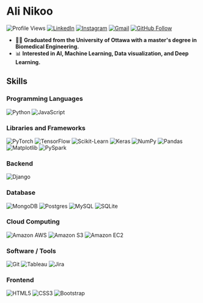 # **Ali Nikoo**

![Profile Views](https://komarev.com/ghpvc/?username=AliNikoo73&color=blue)
[![LinkedIn](https://img.shields.io/badge/LinkedIn-0077B5?style=flat&logo=linkedin&logoColor=white)](https://www.linkedin.com/in/alinik031)
[![Instagram](https://img.shields.io/badge/Instagram-E4405F?style=flat&logo=instagram&logoColor=white)](https://www.instagram.com/alinikoo2020)
[![Gmail](https://img.shields.io/badge/Gmail-D14836?style=flat&logo=gmail&logoColor=white)](mailto:a.nikoo90@gmail.com)
[![GitHub Follow](https://img.shields.io/github/followers/AliNikoo73?label=Follow&style=social)](https://github.com/AliNikoo73)

- 👨‍🎓 **Graduated from the University of Ottawa with a master's degree in Biomedical Engineering.**
- 📊 **Interested in AI, Machine Learning, Data visualization, and Deep Learning.**

## Skills

### Programming Languages
![Python](https://img.shields.io/badge/-Python-3776AB?style=flat&logo=python&logoColor=white)
![JavaScript](https://img.shields.io/badge/-JavaScript-F7DF1E?style=flat&logo=javascript&logoColor=black)

### Libraries and Frameworks
![PyTorch](https://img.shields.io/badge/-PyTorch-EE4C2C?style=flat&logo=pytorch&logoColor=white)
![TensorFlow](https://img.shields.io/badge/-TensorFlow-FF6F00?style=flat&logo=tensorflow&logoColor=white)
![Scikit-Learn](https://img.shields.io/badge/-Scikit--Learn-F7931E?style=flat&logo=scikit-learn&logoColor=white)
![Keras](https://img.shields.io/badge/-Keras-D00000?style=flat&logo=keras&logoColor=white)
![NumPy](https://img.shields.io/badge/-NumPy-013243?style=flat&logo=numpy&logoColor=white)
![Pandas](https://img.shields.io/badge/-Pandas-150458?style=flat&logo=pandas&logoColor=white)
![Matplotlib](https://img.shields.io/badge/-Matplotlib-ffffff?style=flat&logo=Matplotlib&logoColor=black)
![PySpark](https://img.shields.io/badge/-PySpark-E25A1C?style=flat&logo=Apache-Spark&logoColor=white)

### Backend
![Django](https://img.shields.io/badge/-Django-092E20?style=flat&logo=django&logoColor=white)

### Database
![MongoDB](https://img.shields.io/badge/-MongoDB-47A248?style=flat&logo=mongodb&logoColor=white)
![Postgres](https://img.shields.io/badge/-Postgres-336791?style=flat&logo=postgresql&logoColor=white)
![MySQL](https://img.shields.io/badge/-MySQL-4479A1?style=flat&logo=mysql&logoColor=white)
![SQLite](https://img.shields.io/badge/-SQLite-003B57?style=flat&logo=sqlite&logoColor=white)

### Cloud Computing
![Amazon AWS](https://img.shields.io/badge/-Amazon%20AWS-232F3E?style=flat&logo=amazon-aws&logoColor=white)
![Amazon S3](https://img.shields.io/badge/-Amazon%20S3-569A31?style=flat&logo=amazon-s3&logoColor=white)
![Amazon EC2](https://img.shields.io/badge/-Amazon%20EC2-FF9900?style=flat&logo=amazon-ec2&logoColor=white)

### Software / Tools
![Git](https://img.shields.io/badge/-Git-F05032?style=flat&logo=git&logoColor=white)
![Tableau](https://img.shields.io/badge/-Tableau-E97627?style=flat&logo=tableau&logoColor=white)
![Jira](https://img.shields.io/badge/-Jira-0052CC?style=flat&logo=jira&logoColor=white)

### Frontend
![HTML5](https://img.shields.io/badge/-HTML5-E34F26?style=flat&logo=html5&logoColor=white)
![CSS3](https://img.shields.io/badge/-CSS3-1572B6?style=flat&logo=css3&logoColor=white)
![Bootstrap](https://img.shields.io/badge/-Bootstrap-563D7C?style=flat&logo=bootstrap&logoColor=white)
